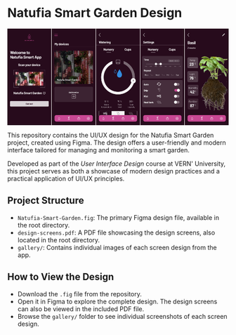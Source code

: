 # Natufia Smart Garden Design

<div style="display: flex; justify-content: space-around;">
  <img src="gallery/Connect_device_design.png" alt="Connect Device" width="100" height="220"/>
  <img src="gallery/Home_page_design.png" alt="Home Page" width="100" height="220"/>
  <img src="gallery/Water_tank.png" alt="Water Tank" width="100" height="220"/>
  <img src="gallery/Water_tank_settings.png" alt="Water Tank Settings" width="100" height="220"/>
  <img src="gallery/Nursery_My_plants_info.png" alt="Nursery Plant" width="100" height="220"/>
</div>

This repository contains the UI/UX design for the Natufia Smart Garden project, created using Figma. The design offers a user-friendly and modern interface tailored for managing and monitoring a smart garden.

Developed as part of the *User Interface Design* course at VERN' University, this project serves as both a showcase of modern design practices and a practical application of UI/UX principles.

## Project Structure
- `Natufia-Smart-Garden.fig`: The primary Figma design file, available in the root directory.
- `design-screens.pdf`: A PDF file showcasing the design screens, also located in the root directory.
- `gallery/`: Contains individual images of each screen design from the app.

## How to View the Design
- Download the `.fig` file from the repository.
- Open it in Figma to explore the complete design. The design screens can also be viewed in the included PDF file.
- Browse the `gallery/` folder to see individual screenshots of each screen design.
